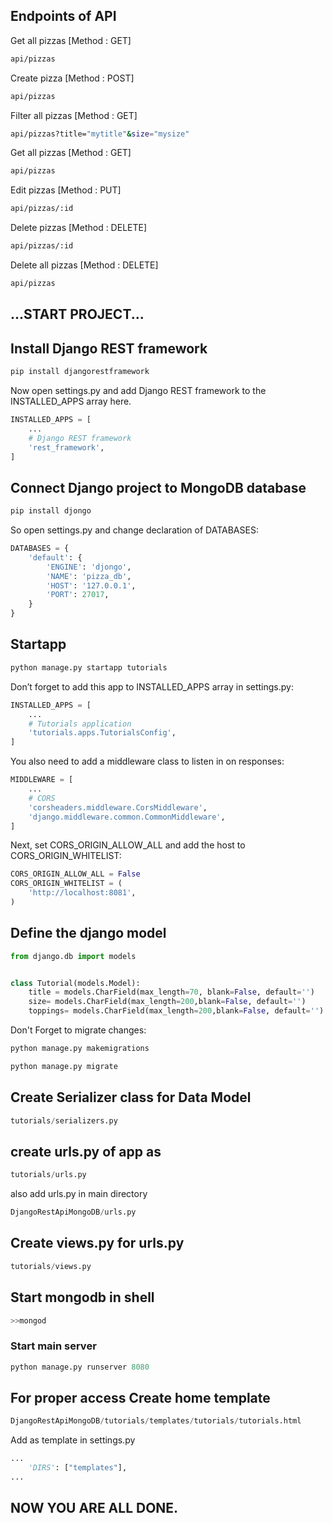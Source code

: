 ## Endpoints of API


Get all pizzas [Method : GET]
```bash
api/pizzas
```
Create pizza [Method : POST]
```bash
api/pizzas
```
Filter all pizzas [Method : GET]
```bash
api/pizzas?title="mytitle"&size="mysize"
```
Get all pizzas [Method : GET]
```bash
api/pizzas
```
Edit pizzas [Method : PUT]
```bash
api/pizzas/:id
```
Delete pizzas [Method : DELETE]
```bash
api/pizzas/:id
```
Delete all pizzas [Method : DELETE]
```bash
api/pizzas
```

## ...START PROJECT...

## Install Django REST framework


```python
pip install djangorestframework
```

Now open settings.py and add Django REST framework to the INSTALLED_APPS array here.

```python
INSTALLED_APPS = [
    ...
    # Django REST framework 
    'rest_framework',
]
```

## Connect Django project to MongoDB database



```python
pip install djongo
```

So open settings.py and change declaration of DATABASES:
```python
DATABASES = {
    'default': {
        'ENGINE': 'djongo',
        'NAME': 'pizza_db',
        'HOST': '127.0.0.1',
        'PORT': 27017,
    }
}
```

## Startapp 
```python
python manage.py startapp tutorials
```
Don’t forget to add this app to INSTALLED_APPS array in settings.py:
```python
INSTALLED_APPS = [
    ...
    # Tutorials application 
    'tutorials.apps.TutorialsConfig',
]
```

You also need to add a middleware class to listen in on responses:
```python
MIDDLEWARE = [
    ...
    # CORS
    'corsheaders.middleware.CorsMiddleware',
    'django.middleware.common.CommonMiddleware',
]
```
Next, set CORS_ORIGIN_ALLOW_ALL and add the host to CORS_ORIGIN_WHITELIST:
```python
CORS_ORIGIN_ALLOW_ALL = False
CORS_ORIGIN_WHITELIST = (
    'http://localhost:8081',
)
```

## Define the django model

```python
from django.db import models


class Tutorial(models.Model):
    title = models.CharField(max_length=70, blank=False, default='')
    size= models.CharField(max_length=200,blank=False, default='')
    toppings= models.CharField(max_length=200,blank=False, default='')
```
Don't Forget to migrate changes:

```python
python manage.py makemigrations

python manage.py migrate
```

## Create Serializer class for Data Model

```python
tutorials/serializers.py
```

## create urls.py of app as

```python
tutorials/urls.py

```

also add urls.py in main directory
```python
DjangoRestApiMongoDB/urls.py
```

## Create views.py for urls.py

```python
tutorials/views.py
```

## Start mongodb in shell
```python
>>mongod
```

### Start main server
```python
python manage.py runserver 8080
```

## For proper access Create home template

```python
DjangoRestApiMongoDB/tutorials/templates/tutorials/tutorials.html
```

Add as template in settings.py
```python
...
    'DIRS': ["templates"],
...
```




## NOW YOU ARE ALL DONE.
